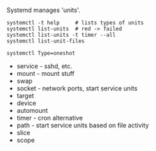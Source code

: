 Systemd manages 'units'.

```
systemctl -t help     # lists types of units
systemctl list-units  # red -> failed
systemctl list-units -t timer --all
systemctl list-unit-files

systemctl Type=oneshot

```

* service - sshd, etc.
* mount - mount stuff
* swap
* socket - network ports, start service units
* target
* device
* automount
* timer - cron alternative 
* path - start service units based on file activity
* slice
* scope


